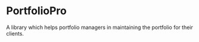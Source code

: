 # PortfolioPro
A library which helps portfolio managers in maintaining the portfolio for their clients.
